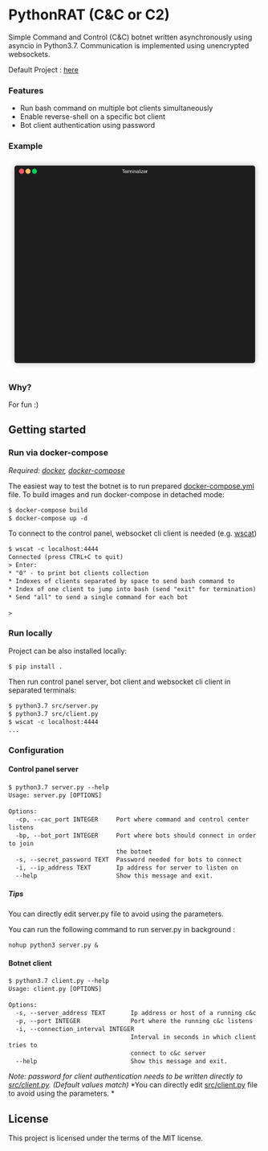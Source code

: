 # PythonRAT (C&C or C2)

Simple Command and Control (C&C) botnet written asynchronously using asyncio
in Python3.7. Communication is implemented using unencrypted websockets.

Default Project : [here](https://github.com/HappyStoic/PythonBotnet)

### Features

* Run bash command on multiple bot clients simultaneously
* Enable reverse-shell on a specific bot client
* Bot client authentication using password

### Example

![](demo/demo-v1.gif)


### Why?

For fun :)

## Getting started

### Run via docker-compose

*Required: [docker](https://www.docker.com/), [docker-compose](https://docs.docker.com/compose/)*


The easiest way to test the botnet is to run prepared 
[docker-compose.yml](docker-compose.yml) file. To build images and run 
docker-compose in detached mode:
```
$ docker-compose build
$ docker-compose up -d
```

To connect to the control panel, websocket cli client is needed (e.g. 
[wscat](https://www.npmjs.com/package/wscat))
```
$ wscat -c localhost:4444
Connected (press CTRL+C to quit)
> Enter:
* "0" - to print bot clients collection
* Indexes of clients separated by space to send bash command to
* Index of one client to jump into bash (send "exit" for termination)
* Send "all" to send a single command for each bot

>
```


### Run locally

Project can be also installed locally:
```
$ pip install . 
```

Then run control panel server, bot client and websocket cli client in separated 
 terminals:

```
$ python3.7 src/server.py
$ python3.7 src/client.py
$ wscat -c localhost:4444
...
```

### Configuration

#### Control panel server
```
$ python3.7 server.py --help
Usage: server.py [OPTIONS]

Options:
  -cp, --cac_port INTEGER     Port where command and control center listens
  -bp, --bot_port INTEGER     Port where bots should connect in order to join
                              the botnet
  -s, --secret_password TEXT  Password needed for bots to connect
  -i, --ip_address TEXT       Ip address for server to listen on
  --help                      Show this message and exit.
```
##### Tips 

You can directly edit server.py file to avoid using the parameters.

You can run the following command to run server.py in background :

```
nohup python3 server.py & 

```

#### Botnet client
```
$ python3.7 client.py --help
Usage: client.py [OPTIONS]

Options:
  -s, --server_address TEXT       Ip address or host of a running c&c
  -p, --port INTEGER              Port where the running c&c listens
  -i, --connection_interval INTEGER
                                  Interval in seconds in which client tries to
                                  connect to c&c server
  --help                          Show this message and exit.
```
*Note: password for client authentication needs to be written directly to [src/client.py](src/client.py). (Default values match)*
*You can directly edit [src/client.py](src/client.py) file to avoid using the parameters. *

## License
This project is licensed under the terms of the MIT license.
